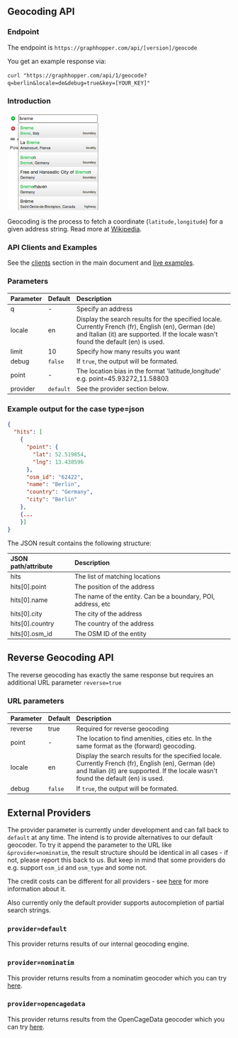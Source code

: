 ## Geocoding API

### Endpoint

The endpoint is `https://graphhopper.com/api/[version]/geocode`

You get an example response via:

`curl "https://graphhopper.com/api/1/geocode?q=berlin&locale=de&debug=true&key=[YOUR_KEY]"`

### Introduction

![Geocoding Example](./img/geocoding-example.png)

Geocoding is the process to fetch a coordinate (`latitude,longitude`) for a given
address string. Read more at [Wikipedia](http://en.wikipedia.org/wiki/Geocoding).

### API Clients and Examples

See the [clients](./index.md#api-clients-and-examples) section in the main document and [live examples](https://graphhopper.com/api/1/examples/#matrix).

### Parameters

Parameter   | Default   | Description
:-----------|:----------|:-----------
q           | -         | Specify an address
locale      | en        | Display the search results for the specified locale. Currently French (fr), English (en), German (de) and Italian (it) are supported. If the locale wasn't found the default (en) is used.
limit       | 10        | Specify how many results you want
debug       | `false`   | If `true`, the output will be formated.
point       | -         | The location bias in the format 'latitude,longitude' e.g. point=45.93272,11.58803
provider    | `default` | See the provider section below.

### Example output for the case type=json

```json
{
  "hits": [
    {
      "point": {
        "lat": 52.519854,
        "lng": 13.438596
      },      
      "osm_id": "62422",
      "name": "Berlin",
      "country": "Germany",
      "city": "Berlin"
    },
    {...
    }]
}
```

The JSON result contains the following structure:

JSON path/attribute | Description
:-------------------|:------------
hits                | The list of matching locations
hits[0].point       | The position of the address
hits[0].name        | The name of the entity. Can be a boundary, POI, address, etc
hits[0].city        | The city of the address
hits[0].country     | The country of the address
hits[0].osm_id      | The OSM ID of the entity

## Reverse Geocoding API

The reverse geocoding has exactly the same response but requires an additional URL parameter `reverse=true`

### URL parameters

Parameter   | Default | Description
:-----------|:--------|:-----------
reverse     | true    | Required for reverse geocoding
point       | -       | The location to find amenities, cities etc. In the same format as the (forward) geocoding.
locale      | en      | Display the search results for the specified locale. Currently French (fr), English (en), German (de) and Italian (it) are supported. If the locale wasn't found the default (en) is used.
debug       | `false` | If `true`, the output will be formated.

## External Providers

The provider parameter is currently under development and can fall back to `default` at any time. 
The intend is to provide alternatives to our default geocoder.
To try it append the parameter to the URL like `&provider=nominatim`, 
the result structure should be identical in all cases - if not, please report this back to us.
But keep in mind that some providers do e.g. support `osm_id` and `osm_type` and some not.

The credit costs can be different for all providers - see [here](./FAQ.md#what-is-one-credit) 
for more information about it. 

Also currently only the default provider supports autocompletion of partial search strings.

### `provider=default`

This provider returns results of our internal geocoding engine.

### `provider=nominatim`

This provider returns results from a nominatim geocoder which you can try [here](https://nominatim.openstreetmap.org/).

### `provider=opencagedata`

This provider returns results from the OpenCageData geocoder which you can try [here](https://geocoder.opencagedata.com/).